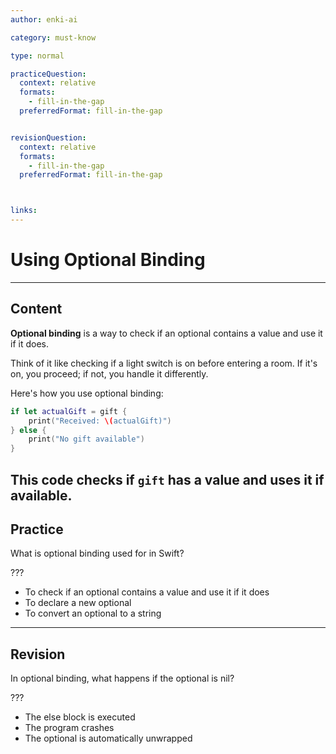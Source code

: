 ```yaml
---
author: enki-ai

category: must-know

type: normal

practiceQuestion:
  context: relative
  formats:
    - fill-in-the-gap
  preferredFormat: fill-in-the-gap


revisionQuestion:
  context: relative
  formats:
    - fill-in-the-gap
  preferredFormat: fill-in-the-gap



links:
---
```


# Using Optional Binding

---
## Content

**Optional binding** is a way to check if an optional contains a value and use it if it does.

Think of it like checking if a light switch is on before entering a room. If it's on, you proceed; if not, you handle it differently.

Here's how you use optional binding:

```swift
if let actualGift = gift {
    print("Received: \(actualGift)")
} else {
    print("No gift available")
}
```

This code checks if `gift` has a value and uses it if available.
---
## Practice

What is optional binding used for in Swift?

???

- To check if an optional contains a value and use it if it does
- To declare a new optional
- To convert an optional to a string

---
## Revision

In optional binding, what happens if the optional is nil?

???

- The else block is executed
- The program crashes
- The optional is automatically unwrapped
